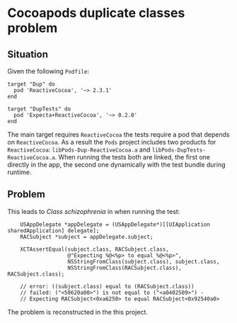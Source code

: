 # Cocoapods duplicate classes problem

## Situation

Given the following `Podfile`:

```
target "Dup" do
  pod 'ReactiveCocoa', '~> 2.3.1'
end

target "DupTests" do
  pod 'Expecta+ReactiveCocoa', '~> 0.2.0'
end
```

The main target requires `ReactiveCocoa` the tests require a pod that depends on `ReactiveCocoa`. As a result the `Pods` project includes two products for `ReactiveCocoa`: `libPods-Dup-ReactiveCocoa.a` and `libPods-DupTests-ReactiveCocoa.a`. When running the tests both are linked, the first one directly in the app, the second one dynamically with the test bundle during runtime.

## Problem

This leads to *Class schizophrenia* in when running the test:

```
    USAppDelegate *appDelegate = (USAppDelegate*)[[UIApplication sharedApplication] delegate];
    RACSubject *subject = appDelegate.subject;
    
    XCTAssertEqual(subject.class, RACSubject.class,
                   @"Expecting %@<%p> to equal %@<%p>",
                   NSStringFromClass(subject.class), subject.class,
                   NSStringFromClass(RACSubject.class), RACSubject.class);

    // error: ((subject.class) equal to (RACSubject.class))
    // failed: ("<50620a00>") is not equal to ("<a0402509>") -
    // Expecting RACSubject<0xa6250> to equal RACSubject<0x92540a0>
```

The problem is reconstructed in the this project.